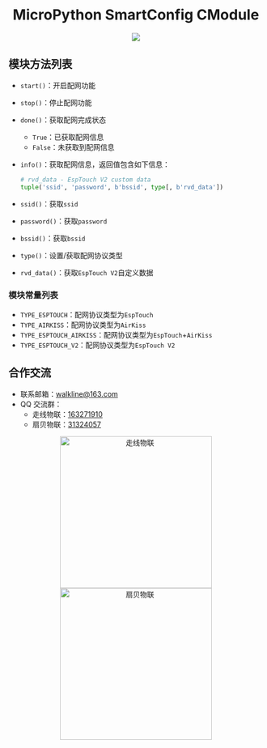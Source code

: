 <h1 align="center">MicroPython SmartConfig CModule</h1>
<p align="center"><img src="https://img.shields.io/badge/Licence-MIT-green.svg?style=for-the-badge" /></p>

## 模块方法列表

* `start()`：开启配网功能
* `stop()`：停止配网功能
* `done()`：获取配网完成状态
	* `True`：已获取配网信息
	* `False`：未获取到配网信息
* `info()`：获取配网信息，返回值包含如下信息：

	```python
	# rvd_data - EspTouch V2 custom data
	tuple('ssid', 'password', b'bssid', type[, b'rvd_data'])
	```

* `ssid()`：获取`ssid`
* `password()`：获取`password`
* `bssid()`：获取`bssid`
* `type()`：设置/获取配网协议类型
* `rvd_data()`：获取`EspTouch V2`自定义数据

### 模块常量列表

* `TYPE_ESPTOUCH`：配网协议类型为`EspTouch`
* `TYPE_AIRKISS`：配网协议类型为`AirKiss`
* `TYPE_ESPTOUCH_AIRKISS`：配网协议类型为`EspTouch`+`AirKiss`
* `TYPE_ESPTOUCH_V2`：配网协议类型为`EspTouch V2`

## 合作交流

* 联系邮箱：<walkline@163.com>
* QQ 交流群：
	* 走线物联：[163271910](https://jq.qq.com/?_wv=1027&k=xtPoHgwL)
	* 扇贝物联：[31324057](https://jq.qq.com/?_wv=1027&k=yp4FrpWh)

<p align="center"><img src="https://gitee.com/walkline/WeatherStation/raw/docs/images/qrcode_walkline.png" width="300px" alt="走线物联"><img src="https://gitee.com/walkline/WeatherStation/raw/docs/images/qrcode_bigiot.png" width="300px" alt="扇贝物联"></p>
